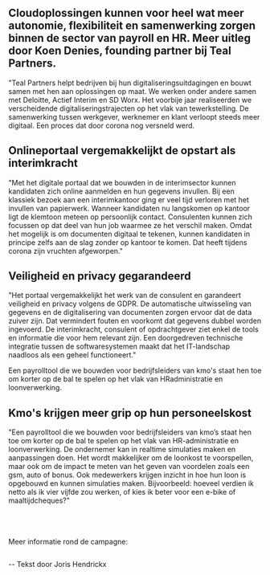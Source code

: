 <!-- title: Koen Denies vertelt over digitalisering in payroll en HR in het magazine 'Het Nieuwe Werken' van MediaPlanet. Dit themanummer is een uitgave van Trends.  -->
<!-- author: Koen Denies -->
<!-- date: 2020-12-10 -->
<!-- img: /assets/img/blogimages/Koen.jpg -->

<h2>
Cloudoplossingen kunnen voor heel wat meer autonomie, flexibiliteit en samenwerking zorgen binnen de sector van payroll en HR. Meer uitleg
door Koen Denies, founding partner bij Teal Partners.
</h2> 

<p>
"Teal Partners helpt bedrijven bij hun digitaliseringsuitdagingen en bouwt samen met hen aan oplossingen op maat. We werken onder andere samen met Deloitte, Actief Interim en SD Worx. Het voorbije jaar realiseerden we verscheidende digitaliseringstrajecten op het vlak van tewerkstelling. De samenwerking tussen werkgever, werknemer en klant verloopt steeds meer digitaal. Een proces dat door corona nog versneld werd.
</p>

<h2>Onlineportaal vergemakkelijkt de opstart als interimkracht</h2>
<p>
"Met het digitale portaal dat we bouwden in de interimsector kunnen kandidaten zich online aanmelden en hun gegevens invullen. Bij een klassiek bezoek aan een interimkantoor ging er veel tijd verloren met het invullen van papierwerk. Wanneer kandidaten nu langskomen op kantoor ligt de klemtoon meteen op persoonlijk contact. Consulenten kunnen zich focussen op dat deel van hun job waarmee ze het verschil maken. Omdat het mogelijk is om documenten digitaal te tekenen, kunnen kandidaten in principe zelfs aan de slag zonder op kantoor te komen. Dat heeft tijdens corona zijn vruchten afgeworpen."
</p>

<h2>Veiligheid en privacy gegarandeerd</h2>
<p>
"Het portaal vergemakkelijkt het werk van de consulent en garandeert veiligheid en privacy volgens de GDPR. De automatische uitwisseling van gegevens en de digitalisering van documenten zorgen ervoor dat de data zuiver zijn. Dat vermindert fouten en voorkomt dat gegevens dubbel worden ingevoerd. De interimkracht, consulent of opdrachtgever ziet enkel de tools en informatie die voor hem relevant zijn. Een doorgedreven technische integratie tussen de softwaresystemen maakt dat het IT-landschap naadloos als een geheel functioneert."
</p>
<p class="blogpost__quote">
Een payrolltool die we bouwden voor bedrijfsleiders van kmo's staat hen toe om korter op de bal te spelen op het vlak van HRadministratie en loonverwerking.
</p>

<h2>Kmo's krijgen meer grip op hun personeelskost</h2>
<p>
"Een payrolltool die we bouwden voor bedrijfsleiders van kmo’s staat hen toe om korter op de bal te spelen op het vlak van HR-administratie
en loonverwerking. De ondernemer kan in realtime simulaties maken en aanpassingen doen. Het wordt makkelijker om de loonkost te voorspellen, maar ook om de impact te meten van het geven van voordelen zoals een gsm, auto of bonus. Ook medewerkers krijgen inzicht in hoe
hun loon is opgebouwd en kunnen simulaties maken. Bijvoorbeeld: hoeveel verdien ik netto als ik vier vijfde zou werken, of kies ik beter voor
een e-bike of maaltijdcheques?" 
</p>
<br/>
<br/>
<br/>
Meer informatie rond de campagne: <https://nl.planet-business.be/campaign/het-nieuwe-werken/>

<p class="page__image--wide">
      <img src="/assets/img/blogimages/TealPartnersInMediaPlanet.png" alt="">
</p>

<p class="blogpost__content__outro">
-- Tekst door Joris Hendrickx
</p>
